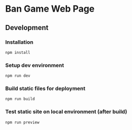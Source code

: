 # Ban Game Web Page

## Development

### Installation
```
npm install
```
### Setup dev environment
```
npm run dev
```
### Build static files for deployment
```
npm run build
```
### Test static site on local environment (after build)
```
npm run preview
```
